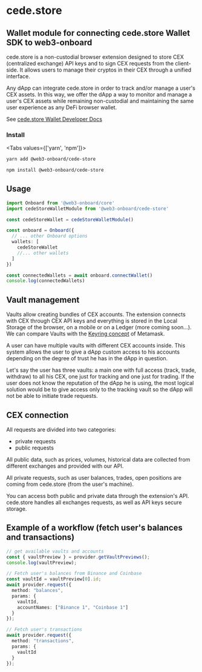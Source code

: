 # cede.store

## Wallet module for connecting cede.store Wallet SDK to web3-onboard

cede.store is a non-custodial browser extension designed to store CEX (centralized exchange) API keys and to sign CEX requests from the client-side. It allows users to manage their cryptos in their CEX through a unified interface.

Any dApp can integrate cede.store in order to track and/or manage a user's CEX assets. In this way, we offer the dApp a way to monitor and manage a user's CEX assets while remaining non-custodial and maintaining the same user experience as any DeFi browser wallet.

See [cede.store Wallet Developer Docs](https://docs.cede.store)

### Install

<Tabs values={['yarn', 'npm']}>
<TabPanel value="yarn">

```sh copy
yarn add @web3-onboard/cede-store
```

  </TabPanel>
  <TabPanel value="npm">

```sh copy
npm install @web3-onboard/cede-store
```

  </TabPanel>
</Tabs>

## Usage

```typescript
import Onboard from '@web3-onboard/core'
import cedeStoreWalletModule from '@web3-onboard/cede-store'

const cedeStoreWallet = cedeStoreWalletModule()

const onboard = Onboard({
  // ... other Onboard options
  wallets: [
    cedeStoreWallet
    //... other wallets
  ]
})

const connectedWallets = await onboard.connectWallet()
console.log(connectedWallets)
```
## Vault management

Vaults allow creating bundles of CEX accounts. The extension connects with CEX through CEX API keys and everything is stored in the Local Storage of the browser, on a mobile or on a Ledger (more coming soon...). We can compare Vaults with the [Keyring concept](https://www.wispwisp.com/index.php/2020/12/25/how-metamask-stores-your-wallet-secret/) of Metamask.

A user can have multiple vaults with different CEX accounts inside. 
This system allows the user to give a dApp custom access to his accounts depending on the degree of trust he has in the dApp in question.

Let's say the user has three vaults: a main one with full access (track, trade, withdraw) to all his CEX, one just for tracking and one just for trading. 
If the user does not know the reputation of the dApp he is using, the most logical solution would be to give access
only to the tracking vault so the dApp will not be able to initiate trade requests.

## CEX connection

All requests are divided into two categories: 
- private requests
- public requests

All public data, such as prices, volumes, historical data are collected from different exchanges and provided with our API. 

All private requests, such as user balances, trades, open positions are coming from cede.store (from the user's machine).

You can access both public and private data through the extension's API. cede.store handles all exchanges requests, as well as API keys secure storage.

## Example of a workflow (fetch user's balances and transactions)

```typescript
// get available vaults and accounts
const { vaultPreview } = provider.getVaultPreviews();
console.log(vaultPreview);

// Fetch user's balances from Binance and Coinbase
const vaultId = vaultPreview[0].id;
await provider.request({
  method: "balances", 
  params: {
    vaultId,
    accountNames: ["Binance 1", "Coinbase 1"]
  }
});

// Fetch user's transactions
await provider.request({
  method: "transactions", 
  params: {
    vaultId
  }
});
```
